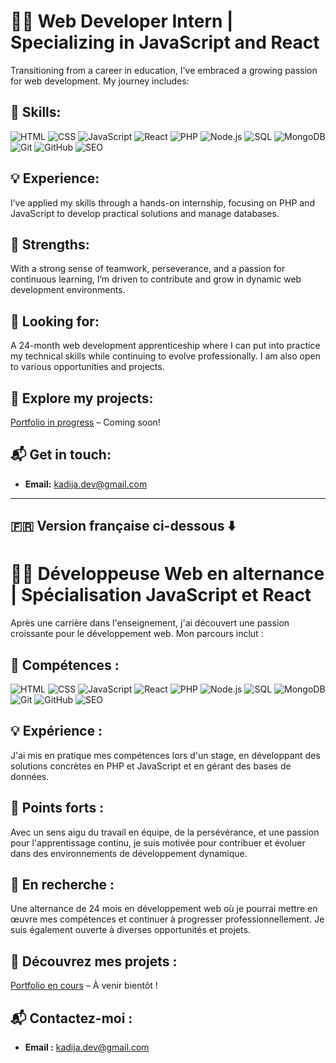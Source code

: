 # 👩‍💻 Web Developer Intern | Specializing in JavaScript and React

Transitioning from a career in education, I've embraced a growing passion for web development. My journey includes:

## 🔧 Skills:
![HTML](https://img.shields.io/badge/-HTML-000000?style=flat&logo=html5&logoColor=E34F26)
![CSS](https://img.shields.io/badge/-CSS-000000?style=flat&logo=css3&logoColor=1572B6)
![JavaScript](https://img.shields.io/badge/-JavaScript-000000?style=flat&logo=javascript&logoColor=F7DF1E)
![React](https://img.shields.io/badge/-React-000000?style=flat&logo=react&logoColor=61DAFB)
![PHP](https://img.shields.io/badge/-PHP-000000?style=flat&logo=php&logoColor=777BB4)
![Node.js](https://img.shields.io/badge/-Node.js-000000?style=flat&logo=node.js&logoColor=8CC84B)
![SQL](https://img.shields.io/badge/-SQL-000000?style=flat&logo=mysql&logoColor=4479A1)
![MongoDB](https://img.shields.io/badge/-MongoDB-000000?style=flat&logo=mongodb&logoColor=47A248)
![Git](https://img.shields.io/badge/-Git-000000?style=flat&logo=git&logoColor=F05032)
![GitHub](https://img.shields.io/badge/-GitHub-000000?style=flat&logo=github&logoColor=white)
![SEO](https://img.shields.io/badge/-SEO-000000?style=flat&logo=google&logoColor=4285F4) 

## 💡 Experience:
I’ve applied my skills through a hands-on internship, focusing on PHP and JavaScript to develop practical solutions and manage databases.

## 🌟 Strengths:
With a strong sense of teamwork, perseverance, and a passion for continuous learning, I’m driven to contribute and grow in dynamic web development environments.

## 🎯 Looking for:
A 24-month web development apprenticeship where I can put into practice my technical skills while continuing to evolve professionally. I am also open to various opportunities and projects.

## 🔗 Explore my projects:
[Portfolio in progress](#) – Coming soon!

## 📬 Get in touch:
- **Email:** kadija.dev@gmail.com  

---

## 🇫🇷 Version française ci-dessous ⬇️

# 👩‍💻 Développeuse Web en alternance | Spécialisation JavaScript et React 

Après une carrière dans l'enseignement, j'ai découvert une passion croissante pour le développement web. Mon parcours inclut :

## 🔧 Compétences :
![HTML](https://img.shields.io/badge/-HTML-000000?style=flat&logo=html5&logoColor=E34F26)
![CSS](https://img.shields.io/badge/-CSS-000000?style=flat&logo=css3&logoColor=1572B6)
![JavaScript](https://img.shields.io/badge/-JavaScript-000000?style=flat&logo=javascript&logoColor=F7DF1E)
![React](https://img.shields.io/badge/-React-000000?style=flat&logo=react&logoColor=61DAFB)
![PHP](https://img.shields.io/badge/-PHP-000000?style=flat&logo=php&logoColor=777BB4)
![Node.js](https://img.shields.io/badge/-Node.js-000000?style=flat&logo=node.js&logoColor=8CC84B)
![SQL](https://img.shields.io/badge/-SQL-000000?style=flat&logo=mysql&logoColor=4479A1)
![MongoDB](https://img.shields.io/badge/-MongoDB-000000?style=flat&logo=mongodb&logoColor=47A248)
![Git](https://img.shields.io/badge/-Git-000000?style=flat&logo=git&logoColor=F05032)
![GitHub](https://img.shields.io/badge/-GitHub-000000?style=flat&logo=github&logoColor=white)
![SEO](https://img.shields.io/badge/-SEO-000000?style=flat&logo=google&logoColor=4285F4)

## 💡 Expérience :
J'ai mis en pratique mes compétences lors d'un stage, en développant des solutions concrètes en PHP et JavaScript et en gérant des bases de données.

## 🌟 Points forts :
Avec un sens aigu du travail en équipe, de la persévérance, et une passion pour l'apprentissage continu, je suis motivée pour contribuer et évoluer dans des environnements de développement dynamique.

## 🎯 En recherche :
Une alternance de 24 mois en développement web où je pourrai mettre en œuvre mes compétences et continuer à progresser professionnellement. Je suis également ouverte à diverses opportunités et projets.

## 🔗 Découvrez mes projets :
[Portfolio en cours](#) – À venir bientôt !

## 📬 Contactez-moi :
- **Email :** kadija.dev@gmail.com  